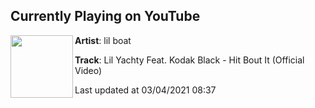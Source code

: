 ## Currently Playing on YouTube

[<img align="left" width="100" src="https://yt3.ggpht.com/ytc/AAUvwngbDz0GnTcY-fMAtip_q-UEynWZz_w9Lt4mz4I8=s48-c-k-c0x00ffffff-no-rj-mo">](https://www.youtube.com/channel/UCNTu7P3IyRRKJtibrrXG0Yg)

**Artist**: lil boat 

**Track**: Lil Yachty Feat. Kodak Black - Hit Bout It (Official Video)

Last updated at 03/04/2021 08:37
